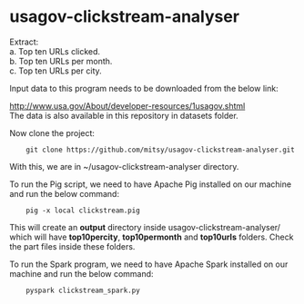 # usagov-clickstream-analyser
Extract:  
a.	Top ten URLs clicked.  
b.	Top ten URLs per month.  
c.	Top ten URLs per city.  

Input data to this program needs to be downloaded from the below link:

  http://www.usa.gov/About/developer-resources/1usagov.shtml  
  The data is also available in this repository in datasets folder. 

Now clone the project:
```
    git clone https://github.com/mitsy/usagov-clickstream-analyser.git
```      
With this, we are in ~/usagov-clickstream-analyser directory.

To run the Pig script, we need to have Apache Pig installed on our machine and run the below command:

```
    pig -x local clickstream.pig
```
This will create an **output** directory inside usagov-clickstream-analyser/ which will have **top10percity**, **top10permonth** and **top10urls** folders. Check the part files inside these folders.

To run the Spark program, we need to have Apache Spark installed on our machine and run the below command:

```
    pyspark clickstream_spark.py
```



